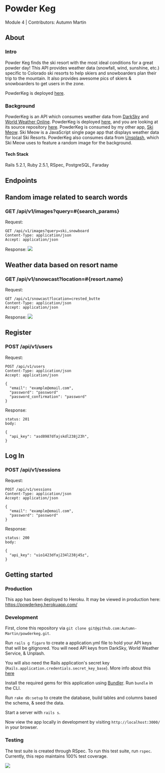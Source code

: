 # Powder Keg
Module 4 | Contributors: Autumn Martin

## About
### Intro
Powder Keg finds the ski resort with the most ideal conditions for a great powder day! This API provides weather data (snowfall, wind, sunshine, etc.) specific to Colorado ski resorts to help skiers and snowboarders plan their trip to the mountain. It also provides awesome pics of skiers & snowboarders to get users in the zone.

PowderKeg is deployed [here](https://powderkeg.herokuapp.com/).

### Background
PowderKeg is an API which consumes weather data from [DarkSky](https://darksky.net/dev) and [World Weather Online](https://www.worldweatheronline.com/developer/api/ski-weather-api.aspx). PowderKeg is deployed [here](https://powderkeg.herokuapp.com/), and you are looking at its source repository [here](https://github.com/Autumn-Martin/powderkeg). PowderKeg is consumed by my other app, [Ski Meow](https://autumn-martin.github.io/ski_meow/). Ski Meow is a JavaScript single page app that displays weather data for local Ski Resorts. PowderKeg also consumes data from [Unsplash](https://unsplash.com/developers), which Ski Meow uses to feature a random image for the background.

#### Tech Stack
Rails 5.2.1, Ruby 2.5.1, RSpec, PostgreSQL, Faraday

## Endpoints

## Random image related to search words
### GET **/api/v1/images?query=#{search_params}**
Request:
```
GET /api/v1/images?query=ski,snowboard
Content-Type: application/json
Accept: application/json
```

Response:
![](https://user-images.githubusercontent.com/36902512/48084951-3daf5b80-e1b6-11e8-9513-93b1f58e96ea.png)

## Weather data based on resort name
### GET **/api/v1/snowcast?location=#{resort.name}**
Request:
```
GET /api/v1/snowcast?location=crested_butte
Content-Type: application/json
Accept: application/json
```

Response:
![](https://user-images.githubusercontent.com/36902512/48085466-93d0ce80-e1b7-11e8-9155-9dcfa59e4728.png)

## Register
### POST **/api/v1/users**
Request:
```
POST /api/v1/users
Content-Type: application/json
Accept: application/json

{
  "email": "example@email.com",
  "password": "password"
  "password_confirmation": "password"
}
```

Response:
```
status: 201
body:

{
  "api_key": "asd8987dfajskdl238j23h",
}
```

## Log In
### POST **/api/v1/sessions**
Request:
```
POST /api/v1/sessions
Content-Type: application/json
Accept: application/json

{
  "email": "example@email.com",
  "password": "password"
}
```

Response:
```
status: 200
body:

{
  "api_key": "uio1423dfaj234l238j45z",
}
```

## Getting started

### Production
This app has been deployed to Heroku. It may be viewed in production here: https://powderkeg.herokuapp.com/

### Development
First, clone this repository via `git clone git@github.com:Autumn-Martin/powderkeg.git`.

Run `rails g figaro` to create a application.yml file to hold your API keys that will be gitignored. You will need API keys from DarkSky, World Weather Service, & Unplash.

You will also need the Rails application's secret key (`Rails.application.credentials.secret_key_base`). More info about this [here](https://medium.com/craft-academy/encrypted-credentials-in-ruby-on-rails-9db1f36d8570)

Install the required gems for this application using [Bundler](http://bundler.io/). Run `bundle` in the CLI.

Run `rake db:setup` to create the database, build tables and columns based the schema, & seed the data.

Start a server with `rails s`.

Now view the app locally in development by visiting `http://localhost:3000/` in your browser.

### Testing

The test suite is created through RSpec. To run this test suite, run `rspec`. Currently, this repo maintains 100% test coverage.

![](https://user-images.githubusercontent.com/36902512/48153172-db705c80-e282-11e8-9b49-f2df86b0427e.png)
